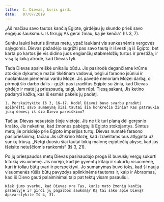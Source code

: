 ```yaml
---
title:  I. Dievas, kuris girdi
date:   07/07/2019
---
```


„Aš mačiau savo tautos kančią Egipte, girdėjau jų skundo prieš savo engėjus šauksmus. Iš tikrųjų Aš gerai žinau, ką jie kenčia“ (Iš 3, 7).

Sunku laukti keturis šimtus metų, ypač laukiant vis sunkesnėmis vergovės sąlygomis. Dievas pažadėjo sugrįžti pas savo tautą ir išvesti ją iš Egipto, bet karta po kartos jie vis didino juos engiančių stabmeldžių turtus ir prestižą, ir visą tą laiką atrodė, kad Dievas tyli.

Tada Dievas apsireiškė unikaliu būdu. Jis pasirodė degančiame krūme atokioje dykumoje mažai tikėtinam vadovui, bėgliui faraono įsūniui ir nuolankiam piemeniui vardu Mozė. Jis pavedė nenoriam Mozei darbą, o pirmoji šio darbo dalis – grįžti pas izraelitus Egipte su žinia, kad Dievas girdėjo ir matė jų priespaudą, taigi, Jam rūpi. Tiesą sakant, Jis ketino padaryti kažką, kas iš esmės pakeis jų padėtį.

`1. Perskaitykite Iš 3, 16–17. Kodėl Dievui buvo svarbu pradėti apibrėžti savo sumanymą šiai tautai šia konkrečia žinia? Kas patraukia jūsų dėmesį iš šio Dievo pareiškimo?`

Tačiau Dievas nesustojo šioje vietoje. Jis ne tik turi planą dėl geresnio krašto, Jis neketina, kad žmonės pabėgtų iš Egipto stokojantys. Šimtus metų jie prisidėjo prie Egipto imperijos turtų. Dievas numatė faraono pasipriešinimą, tačiau Jis užtikrino Mozę, kad izraelitams bus atlyginta už sunkų triūsą. „Netgi duosiu šiai tautai tokią malonę egiptiečių akyse, kad jūs išeisite netuščiomis rankomis“ (Iš 3, 21).

Po jų priespaudos metų Dievas pasinaudojo proga iš buvusių vergų sukurti kitokią visuomenę. Jis norėjo, kad jie gyventų kitaip ir sukurtų visuomenę, kuri ir toliau būtų tvari ir perspektyvi. Jo sumanymas buvo toks, kad ši nauja visuomenės rūšis būtų pavyzdys aplinkinėms tautoms ir, kaip ir Abraomas, kad iš Dievo gauti palaiminimai taip pat tektų visam pasauliui.

`Kiek jums svarbu, kad Dievas yra Tas, kuris mato žmonių kančią pasaulyje ir girdi jų pagalbos šauksmą? Ką tai sako apie Dievą? Apsvarstykite Iš 4, 31.`
